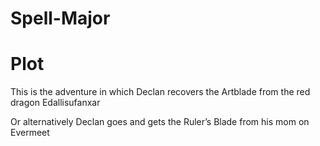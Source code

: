 # Spell-Major

# Plot

This is the adventure in which Declan recovers the Artblade from the red dragon Edallisufanxar

Or alternatively Declan goes and gets the Ruler’s Blade from his mom on Evermeet